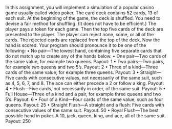 In this assignment, you will implement a simulation of a popular casino game usually
called video poker. The card deck contains 52 cards, 13 of each suit. At the beginning
of the game, the deck is shuffled. You need to devise a fair method for shuffling. (It does not have to be efficient.) The player pays a token for each game. Then the top
five cards of the deck are presented to the player. The player can reject none, some,
or all of the cards. The rejected cards are replaced from the top of the deck. Now the
hand is scored. Your program should pronounce it to be one of the following:
• No pair—The lowest hand, containing five separate cards that do not match up
to create any of the hands below.
• One pair—Two cards of the same value, for example two queens. Payout: 1
• Two pairs—Two pairs, for example two queens and two 5’s. Payout: 2
• Three of a kind—Three cards of the same value, for example three queens.
Payout: 3
• Straight—Five cards with consecutive values, not necessarily of the same suit,
such as 4, 5, 6, 7, and 8. The ace can either precede a 2 or follow a king.
Payout: 4
• Flush—Five cards, not necessarily in order, of the same suit. Payout: 5
• Full House—Three of a kind and a pair, for example three queens and two 5’s.
Payout: 6
• Four of a Kind—Four cards of the same value, such as four queens. Payout: 25
• Straight Flush—A straight and a flush: Five cards with consecutive values of
the same suit. Payout: 50
• Royal Flush—The best possible hand in poker. A 10, jack, queen, king, and ace,
all of the same suit. Payout: 250
